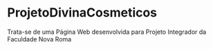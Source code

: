 # ProjetoDivinaCosmeticos
 Trata-se de uma Página Web desenvolvida para Projeto Integrador da Faculdade Nova Roma
